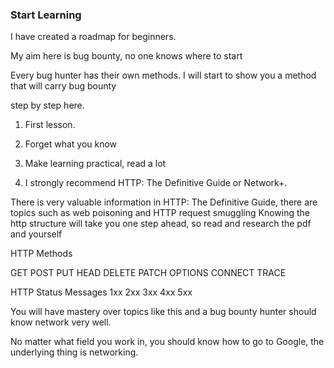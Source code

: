 ### Start Learning

I have created a roadmap for beginners.

My aim here is bug bounty, no one knows where to start

Every bug hunter has their own methods. I will start to show you a method that will carry bug bounty

step by step here.

1. First lesson.
2. Forget what you know

3. Make learning practical, read a lot

4. I strongly recommend HTTP: The Definitive Guide or Network+.

There is very valuable information in HTTP: The Definitive Guide, there are topics such as web poisoning and HTTP request smuggling
Knowing the http structure will take you one step ahead, so read and research the pdf and yourself

HTTP Methods

GET
POST
PUT
HEAD
DELETE
PATCH
OPTIONS
CONNECT
TRACE

HTTP Status Messages
1xx
2xx
3xx
4xx
5xx

You will have mastery over topics like this and a bug bounty hunter should know network very well.

No matter what field you work in, you should know how to go to Google, the underlying thing is networking.